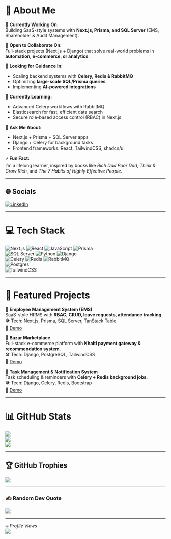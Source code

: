 # 💫 About Me
🎯 **Currently Working On:**  
Building SaaS-style systems with **Next.js, Prisma, and SQL Server** (EMS, Shareholder & Audit Management).  

🤝 **Open to Collaborate On:**  
Full-stack projects (Next.js + Django) that solve real-world problems in **automation, e-commerce, or analytics**.  

🙌 **Looking for Guidance In:**  
- Scaling backend systems with **Celery, Redis & RabbitMQ**  
- Optimizing **large-scale SQL/Prisma queries**  
- Implementing **AI-powered integrations**  

🌱 **Currently Learning:**  
- Advanced Celery workflows with RabbitMQ  
- Elasticsearch for fast, efficient data search  
- Secure role-based access control (RBAC) in Next.js  

💬 **Ask Me About:**  
- Next.js + Prisma + SQL Server apps  
- Django + Celery for background tasks  
- Frontend frameworks: React, TailwindCSS, shadcn/ui  

⚡ **Fun Fact:**  
I’m a lifelong learner, inspired by books like *Rich Dad Poor Dad*, *Think & Grow Rich*, and *The 7 Habits of Highly Effective People*.  

---

## 🌐 Socials
[![LinkedIn](https://img.shields.io/badge/LinkedIn-%230077B5.svg?logo=linkedin&logoColor=white)](https://linkedin.com/in/iroshpanday)  

---

# 💻 Tech Stack
![Next.js](https://img.shields.io/badge/next.js-black?style=for-the-badge&logo=next.js) 
![React](https://img.shields.io/badge/react-%2320232a.svg?style=for-the-badge&logo=react&logoColor=%2361DAFB) 
![JavaScript](https://img.shields.io/badge/javascript-%23323330.svg?style=for-the-badge&logo=javascript&logoColor=%23F7DF1E) 
![Prisma](https://img.shields.io/badge/prisma-%232D3748.svg?style=for-the-badge&logo=prisma&logoColor=white)  
![SQL Server](https://img.shields.io/badge/sqlserver-%23CC2927.svg?style=for-the-badge&logo=microsoft-sql-server&logoColor=white) 
![Python](https://img.shields.io/badge/python-3670A0?style=for-the-badge&logo=python&logoColor=ffdd54) 
![Django](https://img.shields.io/badge/django-%23092E20.svg?style=for-the-badge&logo=django&logoColor=white)  
![Celery](https://img.shields.io/badge/celery-%2338B2AC.svg?style=for-the-badge&logo=celery&logoColor=white) 
![Redis](https://img.shields.io/badge/redis-%23DD0031.svg?style=for-the-badge&logo=redis&logoColor=white) 
![RabbitMQ](https://img.shields.io/badge/rabbitmq-FF6600?style=for-the-badge&logo=rabbitmq&logoColor=white)  
![Postgres](https://img.shields.io/badge/postgres-%23316192.svg?style=for-the-badge&logo=postgresql&logoColor=white)  
![TailwindCSS](https://img.shields.io/badge/tailwindcss-%2338B2AC.svg?style=for-the-badge&logo=tailwind-css&logoColor=white)  

---

# 🚀 Featured Projects
📌 **Employee Management System (EMS)**  
SaaS-style HRMS with **RBAC, CRUD, leave requests, attendance tracking**.  
🛠️ Tech: Next.js, Prisma, SQL Server, TanStack Table  
🔗 [Demo](#)  

📌 **Bazar Marketplace**  
Full-stack e-commerce platform with **Khalti payment gateway & recommendation system**.  
🛠️ Tech: Django, PostgreSQL, TailwindCSS  
🔗 [Demo](#)  

📌 **Task Management & Notification System**  
Task scheduling & reminders with **Celery + Redis background jobs**.  
🛠️ Tech: Django, Celery, Redis, Bootstrap  
🔗 [Demo](#)  

---

# 📊 GitHub Stats
![](https://github-readme-stats.vercel.app/api?username=Iroshpanday&theme=dark&hide_border=false&include_all_commits=true&count_private=true)  
![](https://github-readme-streak-stats.herokuapp.com/?user=Iroshpanday&theme=dark&hide_border=false)  
![](https://github-readme-stats.vercel.app/api/top-langs/?username=Iroshpanday&theme=dark&hide_border=false&layout=compact)  

---

## 🏆 GitHub Trophies
![](https://github-profile-trophy.vercel.app/?username=Iroshpanday&theme=radical&no-frame=false&no-bg=true&margin-w=4)  

---

### ✍️ Random Dev Quote
![](https://quotes-github-readme.vercel.app/api?type=horizontal&theme=radical)  

---

🔝 *Profile Views*  
[![](https://visitcount.itsvg.in/api?id=Iroshpanday&icon=0&color=0)](https://visitcount.itsvg.in)  
